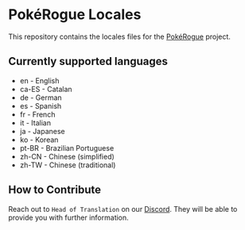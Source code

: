 # PokéRogue Locales

This repository contains the locales files for the [PokéRogue](https://github.com/pagefaultgames/pokerogue) project.

## Currently supported languages

- en - English
- ca-ES - Catalan
- de - German
- es - Spanish
- fr - French
- it - Italian
- ja - Japanese
- ko - Korean
- pt-BR - Brazilian Portuguese
- zh-CN - Chinese (simplified)
- zh-TW - Chinese (traditional)

## How to Contribute

Reach out to `Head of Translation` on our [Discord](https://discord.gg/x6mnWhvc).
They will be able to provide you with further information.
